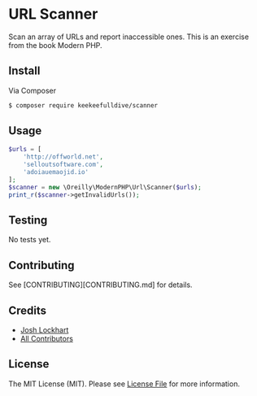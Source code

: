 # URL Scanner
Scan an array of URLs and report inaccessible ones. This is an exercise from the book Modern PHP.

## Install
Via Composer
``` bash
$ composer require keekeefulldive/scanner
```

## Usage
``` php
$urls = [
    'http://offworld.net',
    'selloutsoftware.com',
    'adoiauemaojid.io'
];
$scanner = new \Oreilly\ModernPHP\Url\Scanner($urls);
print_r($scanner->getInvalidUrls());
```

## Testing
No tests yet.

## Contributing
See [CONTRIBUTING][CONTRIBUTING.md] for details.

## Credits
- [Josh Lockhart](https://github.com/codeguy)
- [All Contributors](https://github.com/modernphp/scanner/contributors)

## License

The MIT License (MIT). Please see [License File](LICENSE) for more information.